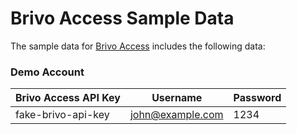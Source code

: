 # Brivo Access Sample Data

The sample data for [Brivo Access](../brivo-access.md) includes the following data:

### Demo Account

| Brivo Access API Key | Username         | Password |
| -------------------- | ---------------- | -------- |
| fake-brivo-api-key   | john@example.com | 1234     |
